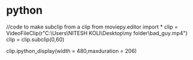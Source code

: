 # python

//code to make subclip from a clip
from moviepy.editor import *
clip = VideoFileClip(r"C:\Users\NITESH KOLI\Desktop\my folder\bad_guy.mp4")
clip = clip.subclip(0,60)

clip.ipython_display(width = 480,maxduration = 206)
